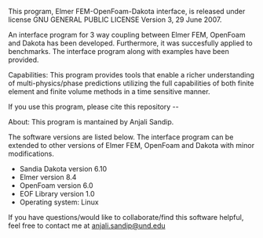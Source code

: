 This program, Elmer FEM-OpenFoam-Dakota interface, is released under license GNU GENERAL PUBLIC LICENSE Version 3, 29 June 2007.

An interface program for 3 way coupling between Elmer FEM, OpenFoam and Dakota has been developed. Furthermore, it was succesfully applied to benchmarks.
The interface program along with examples have been provided.

Capabilities:
This program provides tools that enable a richer understanding of multi-physics/phase predictions utilizing the full capabilities of both finite element and finite volume methods in a time sensitive manner.

If you use this program, please cite this repository -- 


About:
This program is mantained by Anjali Sandip.

The software versions are listed below. 
The interface program can be extended to other versions of Elmer FEM, OpenFoam and Dakota with minor modifications.

 - Sandia Dakota version 6.10
 - Elmer version 8.4
 - OpenFoam version 6.0
 - EOF Library version 1.0
 - Operating system: Linux

If you have questions/would like to collaborate/find this software helpful, 
feel free to contact me at anjali.sandip@und.edu








